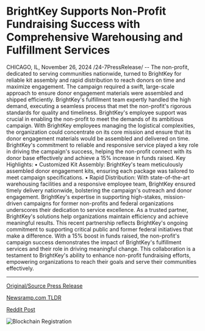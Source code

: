 # BrightKey Supports Non-Profit Fundraising Success with Comprehensive Warehousing and Fulfillment Services

CHICAGO, IL, November 26, 2024 /24-7PressRelease/ -- The non-profit, dedicated to serving communities nationwide, turned to BrightKey for reliable kit assembly and rapid distribution to reach donors on time and maximize engagement.  The campaign required a swift, large-scale approach to ensure donor engagement materials were assembled and shipped efficiently. BrightKey's fulfillment team expertly handled the high demand, executing a seamless process that met the non-profit's rigorous standards for quality and timeliness.  BrightKey's employee support was crucial in enabling the non-profit to meet the demands of its ambitious campaign. With BrightKey employees managing the logistical complexities, the organization could concentrate on its core mission and ensure that its donor engagement materials would be assembled and delivered on time.  BrightKey's commitment to reliable and responsive service played a key role in driving the campaign's success, helping the non-profit connect with its donor base effectively and achieve a 15% increase in funds raised.  Key Highlights: • Customized Kit Assembly: BrightKey's team meticulously assembled donor engagement kits, ensuring each package was tailored to meet campaign specifications. • Rapid Distribution: With state-of-the-art warehousing facilities and a responsive employee team, BrightKey ensured timely delivery nationwide, bolstering the campaign's outreach and donor engagement.  BrightKey's expertise in supporting high-stakes, mission-driven campaigns for former non-profits and federal organizations underscores their dedication to service excellence. As a trusted partner, BrightKey's solutions help organizations maintain efficiency and achieve meaningful results. This recent partnership reflects BrightKey's ongoing commitment to supporting critical public and former federal initiatives that make a difference.  With a 15% boost in funds raised, the non-profit's campaign success demonstrates the impact of BrightKey's fulfillment services and their role in driving meaningful change. This collaboration is a testament to BrightKey's ability to enhance non-profit fundraising efforts, empowering organizations to reach their goals and serve their communities effectively. 

---

[Original/Source Press Release](https://www.24-7pressrelease.com/press-release/516623/brightkey-supports-non-profit-fundraising-success-with-comprehensive-warehousing-and-fulfillment-services)
                    

[Newsramp.com TLDR](https://newsramp.com/curated-news/brightkey-helps-non-profit-achieve-15-increase-in-fundraising/47877878b398ad59b55506a9bab21449) 

 



[Reddit Post](https://www.reddit.com/r/Business_NewsRamp/comments/1h0m8ee/brightkey_helps_nonprofit_achieve_15_increase_in/) 



![Blockchain Registration](https://cdn.newsramp.app/24-7PressRelease/qrcode/2411/26/quipokmL.webp)